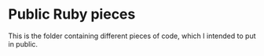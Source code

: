 # Public Ruby pieces

This is the folder containing different pieces of code,
which I intended to put in public.
